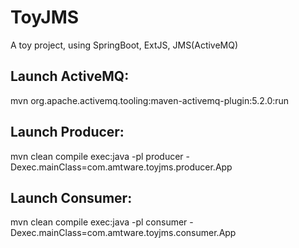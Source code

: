 # ToyJMS
A toy project, using SpringBoot, ExtJS, JMS(ActiveMQ)

## Launch ActiveMQ:

mvn org.apache.activemq.tooling:maven-activemq-plugin:5.2.0:run

## Launch Producer:

mvn clean compile exec:java -pl producer -Dexec.mainClass=com.amtware.toyjms.producer.App

## Launch Consumer:

mvn clean compile exec:java -pl consumer -Dexec.mainClass=com.amtware.toyjms.consumer.App

